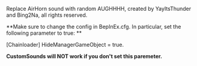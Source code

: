 Replace AirHorn sound with random AUGHHHH, created by YayItsThunder and Bing2Na, all rights reserved.


**Make sure to change the config in BepInEx.cfg. In particular, set the following parameter to true: **


[Chainloader] HideManagerGameObject = true.


**CustomSounds will NOT work if you don't set this paremeter.**
